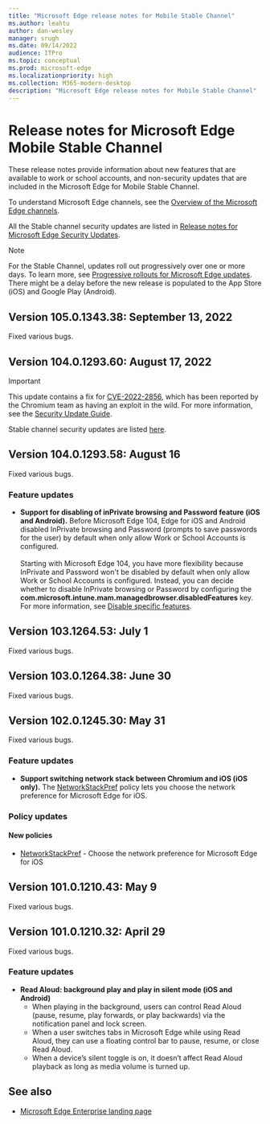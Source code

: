 ```yaml
---
title: "Microsoft Edge release notes for Mobile Stable Channel"
ms.author: leahtu
author: dan-wesley
manager: srugh
ms.date: 09/14/2022
audience: ITPro
ms.topic: conceptual
ms.prod: microsoft-edge
ms.localizationpriority: high
ms.collection: M365-modern-desktop
description: "Microsoft Edge release notes for Mobile Stable Channel"
---
```


# Release notes for Microsoft Edge Mobile Stable Channel

These release notes provide information about new features that are available to work or school accounts, and non-security updates that are included in the Microsoft Edge for Mobile Stable Channel.

To understand Microsoft Edge channels, see the [Overview of the Microsoft Edge channels](./microsoft-edge-channels.md).

All the Stable channel security updates are listed in [Release notes for Microsoft Edge Security Updates](./microsoft-edge-relnotes-security.md).

> [!NOTE]
> For the Stable Channel, updates roll out progressively over one or more days. To learn more, see [Progressive rollouts for Microsoft Edge updates](./microsoft-edge-update-progressive-rollout.md). There might be a delay before the new release is populated to the App Store (iOS) and Google Play (Android).

## Version 105.0.1343.38: September 13, 2022

Fixed various bugs.

## Version 104.0.1293.60: August 17, 2022

> [!IMPORTANT]
> This update contains a fix for [CVE-2022-2856](https://msrc.microsoft.com/update-guide/vulnerability/CVE-2022-2856), which has been reported by the Chromium team as having an exploit in the wild. For more information, see the [Security Update Guide](https://msrc.microsoft.com/update-guide).

Stable channel security updates are listed [here](/deployedge/microsoft-edge-relnotes-security#august-17-2022).

## Version 104.0.1293.58: August 16

Fixed various bugs.

### Feature updates

- **Support for disabling of inPrivate browsing and Password feature (iOS and Android).**  Before Microsoft Edge 104, Edge for iOS and Android disabled InPrivate browsing and Password (prompts to save passwords for the user) by default when only allow Work or School Accounts is configured.<br><br>
Starting with Microsoft Edge 104, you have more flexibility because InPrivate and Password won't be disabled by default when only allow Work or School Accounts is configured. Instead, you can decide whether to disable InPrivate browsing or Password by configuring the **com.microsoft.intune.mam.managedbrowser.disabledFeatures** key. For more information, see [Disable specific features](/mem/intune/apps/manage-microsoft-edge#disable-specific-features).

## Version 103.1264.53: July 1

Fixed various bugs.

## Version 103.0.1264.38: June 30

Fixed various bugs.

## Version 102.0.1245.30: May 31

Fixed various bugs.

### Feature updates

- **Support switching network stack between Chromium and iOS (iOS only).** The [NetworkStackPref](/mem/intune/apps/manage-microsoft-edge#switch-network-stack-between-chromium-and-ios) policy lets you choose the network preference for Microsoft Edge for iOS.

### Policy updates

#### New policies

- [NetworkStackPref](/mem/intune/apps/manage-microsoft-edge#switch-network-stack-between-chromium-and-ios) - Choose the network preference for Microsoft Edge for iOS

## Version 101.0.1210.43: May 9

Fixed various bugs.

## Version 101.0.1210.32: April 29

Fixed various bugs.

### Feature updates

- **Read Aloud: background play and play in silent mode (iOS and Android)**
  - When playing in the background, users can control Read Aloud (pause, resume, play forwards, or play backwards) via the notification panel and lock screen.
  - When a user switches tabs in Microsoft Edge while using Read Aloud, they can use a floating control bar to pause, resume, or close Read Aloud.
  - When a device’s silent toggle is on, it doesn’t affect Read Aloud playback as long as media volume is turned up.
  
## See also

- [Microsoft Edge Enterprise landing page](https://aka.ms/EdgeEnterprise)
